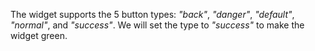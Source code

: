 The widget supports the 5 button types: *"back"*, *"danger"*, *"default"*, *"normal"*, and *"success"*. We will set the type to *"success"* to make the widget green.